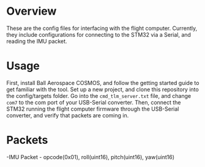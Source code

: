 # Overview

These are the config files for interfacing with the flight computer. Currently, they include configurations for connecting to the STM32 via a Serial, and reading the IMU packet.

# Usage
First, install Ball Aerospace COSMOS, and follow the getting started guide to get familiar with the tool. Set up a new project, and clone this repository into the config/targets folder. Go into the `cmd_tlm_server.txt` file, and change `com7` to the com port of your USB-Serial converter. Then, connect the STM32 running the flight computer firmware through the USB-Serial converter, and verify that packets are coming in.

# Packets
-IMU Packet - opcode(0x01), roll(uint16), pitch(uint16), yaw(uint16)
